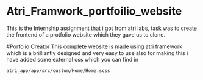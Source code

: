 # Atri_Framwork_portfoilio_website
This is the Internship assignment that i got from atri labs, task was to create the frontend of a protfolio website which they gave us to clone.

#Porfolio Creator
This complete website is made using atri framework which is a brilliantly designed and very easy to use also for making this i have added some external css which you can find in

```atri_app/app/src/custom/Home/Home.scss```

